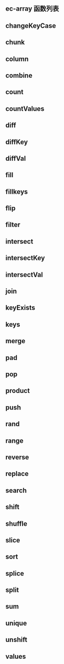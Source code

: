 ec-array 函数列表
-----------------

## changeKeyCase
## chunk
## column
## ​combine
## count
## ​countValues
## diff
## diffKey
## diffVal
## ​fill
## ​fillkeys
## ​flip
## filter
## intersect
## intersectKey
## intersectVal
## join
## ​keyExists
## ​keys
## ​merge
## pad
## pop
## product
## push
## ​rand
## range
## reverse
## replace
## search
## ​shift
## shuffle
## slice
## sort
## splice
## split
## sum
## unique
## unshift
## ​values